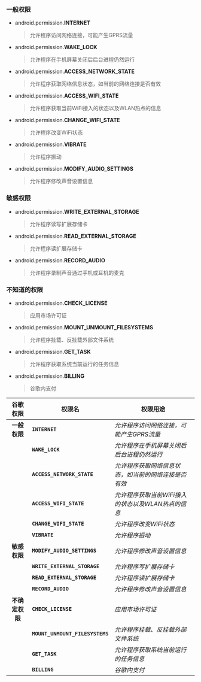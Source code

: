 ### 一般权限
* android.permission.**INTERNET**
    >允许程序访问网络连接，可能产生GPRS流量
* android.permission.**WAKE_LOCK**
    >允许程序在手机屏幕关闭后后台进程仍然运行
* android.permission.**ACCESS_NETWORK_STATE**
    >允许程序获取网络信息状态，如当前的网络连接是否有效
* android.permission.**ACCESS_WIFI_STATE**
    >允许程序获取当前WiFi接入的状态以及WLAN热点的信息
* android.permission.**CHANGE_WIFI_STATE**
    >允许程序改变WiFi状态
* android.permission.**VIBRATE**
    >允许程序振动
* android.permission.**MODIFY_AUDIO_SETTINGS**
    >允许程序修改声音设置信息
### 敏感权限
* android.permission.**WRITE_EXTERNAL_STORAGE**
    >允许程序读写扩展存储卡
* android.permission.**READ_EXTERNAL_STORAGE**
    >允许程序读扩展存储卡
* android.permission.**RECORD_AUDIO**
    >允许程序录制声音通过手机或耳机的麦克
### 不知道的权限
* android.permission.**CHECK_LICENSE**
    >应用市场许可证
* android.permission.**MOUNT_UNMOUNT_FILESYSTEMS**
    >允许程序挂载、反挂载外部文件系统
* android.permission.**GET_TASK**
    >允许程序获取系统当前运行的任务信息
* android.permission.**BILLING**
    >谷歌内支付




| **谷歌权限**   | 权限名                      | 权限用途                                             |
| :------------: | --------------------------- | ---------------------------------------------------- |
| **一般权限**   | **`INTERNET`**                  | *允许程序访问网络连接，可能产生GPRS流量*             |
|                | **`WAKE_LOCK`**                 | *允许程序在手机屏幕关闭后后台进程仍然运行*           |
|                | **`ACCESS_NETWORK_STATE`**      | *允许程序获取网络信息状态，如当前的网络连接是否有效* |
|                | **`ACCESS_WIFI_STATE`**         | *允许程序获取当前WiFi接入的状态以及WLAN热点的信息*   |
|                | **`CHANGE_WIFI_STATE`**         | *允许程序改变WiFi状态*                               |
|                | **`VIBRATE`**                   | *允许程序振动*                                       |
| **敏感权限**   | **`MODIFY_AUDIO_SETTINGS`**     | *允许程序修改声音设置信息*                           |
|                | **`WRITE_EXTERNAL_STORAGE`**    | *允许程序写扩展存储卡*                               |
|                | **`READ_EXTERNAL_STORAGE`**     | *允许程序读扩展存储卡*                               |
|                | **`RECORD_AUDIO`**              | *允许程序修改声音设置信息*                           |
| **不确定权限** | **`CHECK_LICENSE`**             | *应用市场许可证*                                     |
|                | **`MOUNT_UNMOUNT_FILESYSTEMS`** | *允许程序挂载、反挂载外部文件系统*                   |
|                | **`GET_TASK`**                  | *允许程序获取系统当前运行的任务信息*                 |
|                | **`BILLING`**                   | *谷歌内支付*                                         |